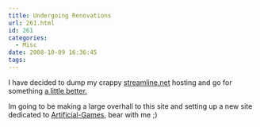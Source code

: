 ```yaml
---
title: Undergoing Renovations
url: 261.html
id: 261
categories:
  - Misc
date: 2008-10-09 16:36:45
tags:
---
```


I have decided to dump my crappy [streamline.net](https://www.streamline.net/) hosting and go for something [a little better. ](https://www.slicehost.com/)

<!-- more -->

Im going to be making a large overhall to this site and setting up a new site dedicated to [Artificial-Games](https://www.artificialgames.co.uk), bear with me ;)
